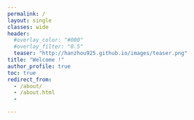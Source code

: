 ```yaml
---
permalink: /
layout: single
classes: wide
header:
  #overlay_color: "#000"
  #overlay_filter: "0.5"
  teaser: "http://hanzhou925.github.io/images/teaser.png"
title: "Welcome !"
author_profile: true
toc: true
redirect_from: 
  - /about/
  - /about.html
  -

---
```


